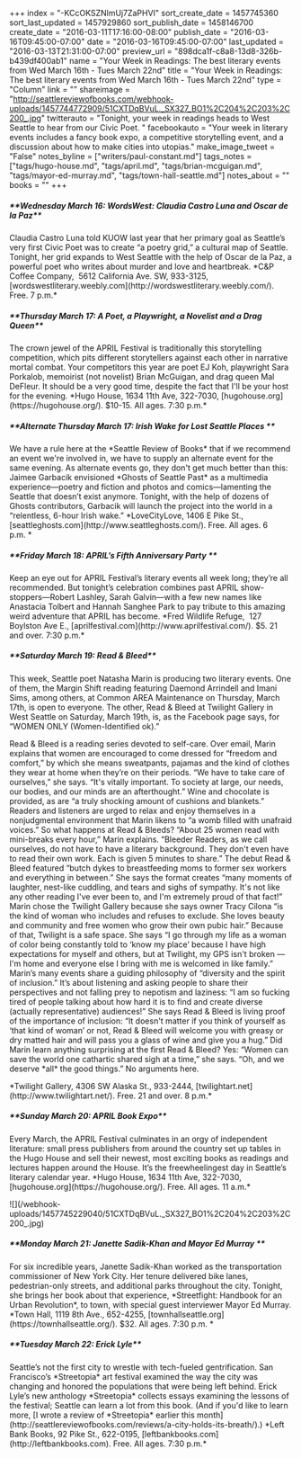 +++
index = "-KCcOKSZNlmUj7ZaPHVI"
sort_create_date = 1457745360
sort_last_updated = 1457929860
sort_publish_date = 1458146700
create_date = "2016-03-11T17:16:00-08:00"
publish_date = "2016-03-16T09:45:00-07:00"
date = "2016-03-16T09:45:00-07:00"
last_updated = "2016-03-13T21:31:00-07:00"
preview_url = "898dca1f-c8a8-13d8-326b-b439df400ab1"
name = "Your Week in Readings: The best literary events from Wed March 16th - Tues March 22nd"
title = "Your Week in Readings: The best literary events from Wed March 16th - Tues March 22nd"
type = "Column"
link = ""
shareimage = "http://seattlereviewofbooks.com/webhook-uploads/1457744772909/51CXTDqBVuL._SX327_BO1%2C204%2C203%2C200_.jpg"
twitterauto = "Tonight, your week in readings heads to West Seattle to hear from our Civic Poet. "
facebookauto = "Your week in literary events includes a fancy book expo, a competitive storytelling event, and a discussion about how to make cities into utopias."
make_image_tweet = "False"
notes_byline = ["writers/paul-constant.md"]
tags_notes = ["tags/hugo-house.md", "tags/april.md", "tags/brian-mcguigan.md", "tags/mayor-ed-murray.md", "tags/town-hall-seattle.md"]
notes_about = ""
books = ""
+++
<p class="noindent"><h5>**Wednesday March 16: WordsWest: Claudia Castro Luna and Oscar de la Paz**</h5></p>
<p class="noindent">Claudia Castro Luna told KUOW last year that her primary goal as Seattle’s very first Civic Poet was to create “a poetry grid,” a cultural map of Seattle. Tonight, her grid expands to West Seattle with the help of Oscar de la Paz, a powerful poet who writes about murder and love and heartbreak. *C&P Coffee Company,  5612 California Ave. SW, 933-3125, [wordswestliterary.weebly.com](http://wordswestliterary.weebly.com/). Free. 7 p.m.*</p>

<p class="noindent"><h5>**Thursday March 17: A Poet, a Playwright, a Novelist and a Drag Queen**</h5></p>

<p class="noindent">The crown jewel of the APRIL Festival is traditionally this storytelling competition, which pits different storytellers against each other in narrative mortal combat. Your competitors this year are poet EJ Koh, playwright Sara Porkalob, memoirist (not novelist) Brian McGuigan, and drag queen Mal DeFleur. It should be a very good time, despite the fact that I'll be your host for the evening. *Hugo House, 1634 11th Ave, 322-7030, [hugohouse.org](https://hugohouse.org/). $10-15. All ages. 7:30 p.m.*</p>


<p class="noindent"><h5>**Alternate Thursday March 17: Irish Wake for Lost Seattle Places
**</h5></p>
<p class="noindent">We have a rule here at the *Seattle Review of Books* that if we recommend an event we're involved in, we have to supply an alternate event for the same evening. As alternate events go, they don't get much better than this: Jaimee Garbacik envisioned *Ghosts of Seattle Past* as a multimedia experience—poetry and fiction and photos and comics—lamenting the Seattle that doesn’t exist anymore. Tonight, with the help of dozens of Ghosts contributors, Garbacik will launch the project into the world in a “relentless, 6-hour Irish wake.” *LoveCityLove, 1406 E Pike St., [seattleghosts.com](http://www.seattleghosts.com/). Free. All ages. 6 p.m. * </p>


<p class="noindent"><h5>**Friday March 18: APRIL’s Fifth Anniversary Party 
**</h5></p>
<p class="noindent">Keep an eye out for APRIL Festival’s literary events all week long; they’re all recommended. But tonight’s celebration combines past APRIL show-stoppers—Robert Lashley, Sarah Galvin—with a few new names like Anastacia Tolbert and Hannah Sanghee Park to pay tribute to this amazing weird adventure that APRIL has become. *Fred Wildlife Refuge,  127 Boylston Ave E., [aprilfestival.com](http://www.aprilfestival.com/). $5. 21 and over. 7:30 p.m.*</p>


<p class="noindent"><h5>**Saturday March 19: Read & Bleed**</h5></p>
<p class="noindent">This week, Seattle poet Natasha Marin is producing two literary events. One of them, the Margin Shift reading featuring Daemond Arrindell and Imani Sims, among others, at Common AREA Maintenance on Thursday, March 17th, is open to everyone. The other, Read & Bleed at Twilight Gallery in West Seattle on Saturday, March 19th, is, as the Facebook page says, for “WOMEN ONLY (Women-Identified ok).”</p>
Read & Bleed is a reading series devoted to self-care. Over email, Marin explains that women are encouraged to come dressed for “freedom and comfort,” by which she means sweatpants, pajamas and the kind of clothes they wear at home when they’re on their periods. “We have to take care of ourselves,” she says. “It's vitally important. To society at large, our needs, our bodies, and our minds are an afterthought.” Wine and chocolate is provided, as are “a truly shocking amount of cushions and blankets.” Readers and listeners are urged to relax and enjoy themselves in a nonjudgmental environment that Marin likens to “a womb filled with unafraid voices.”
So what happens at Read & Bleeds? “About 25 women read with mini-breaks every hour,” Marin explains. “Bleeder Readers, as we call ourselves, do not have to have a literary background. They don't even have to read their own work. Each is given 5 minutes to share.” The debut Read & Bleed featured “butch dykes to breastfeeding moms to former sex workers and everything in between.” She says the format creates “many moments of laughter, nest-like cuddling, and tears and sighs of sympathy. It's not like any other reading I've ever been to, and I'm extremely proud of that fact!”
Marin chose the Twilight Gallery because she says owner Tracy Cilona “is the kind of woman who includes and refuses to exclude. She loves beauty and community and free women who grow their own pubic hair.” Because of that, Twilight is a safe space. She says “I go through my life as a woman of color being constantly told to ‘know my place’ because I have high expectations for myself and others, but at Twilight, my GPS isn't broken — I'm home and everyone else I bring with me is welcomed in like family.”
Marin’s many events share a guiding philosophy of “diversity and the spirit of inclusion.” It’s about listening and asking people to share their perspectives and not falling prey to nepotism and laziness: “I am so fucking tired of people talking about how hard it is to find and create diverse (actually representative) audiences!” She says Read & Bleed is living proof of the importance of inclusion: “It doesn't matter if you think of yourself as ‘that kind of woman’ or not, Read & Bleed will welcome you with greasy or dry matted hair and will pass you a glass of wine and give you a hug.”
Did Marin learn anything surprising at the first Read & Bleed? Yes: “Women can save the world one cathartic shared sigh at a time,” she says. “Oh, and we deserve *all* the good things.” No arguments here.
 <p class="noindent">*Twilight Gallery, 4306 SW Alaska St., 933-2444, [twilightart.net](http://www.twilightart.net/). Free. 21 and over. 8 p.m.*</p>


<p class="noindent"><h5>**Sunday March 20: APRIL Book Expo**</h5></p>

<p class="noindent">Every March, the APRIL Festival culminates in an orgy of independent literature: small press publishers from around the country set up tables in the Hugo House and sell their newest, most exciting books as readings and lectures happen around the House. It’s the freewheelingest day in Seattle’s literary calendar year. *Hugo House, 1634 11th Ave, 322-7030, [hugohouse.org](https://hugohouse.org/). Free. All ages. 11 a.m.*</p>


<p class="image-left">![](/webhook-uploads/1457745229040/51CXTDqBVuL._SX327_BO1%2C204%2C203%2C200_.jpg)</p><p class="noindent"><h5>**Monday March 21: Janette Sadik-Khan and Mayor Ed Murray
**</h5></p>
<p class="noindent">For six incredible years, Janette Sadik-Khan worked as the transportation commissioner of New York City. Her tenure delivered bike lanes, pedestrian-only streets, and additional parks throughout the city. Tonight, she brings her book about that experience, *Streetfight: Handbook for an Urban Revolution*, to town, with special guest interviewer Mayor Ed Murray.
*Town Hall, 1119 8th Ave., 652-4255, [townhallseattle.org](https://townhallseattle.org/). $32. All ages. 7:30 p.m. *</p>


<p class="noindent"><h5>**Tuesday March 22: Erick Lyle**</h5></p>
<p class="noindent">Seattle’s not the first city to wrestle with tech-fueled gentrification. San Francisco’s *Streetopia* art festival examined the way the city was changing and honored the populations that were being left behind. Erick Lyle’s new anthology *Streetopia* collects essays examining the lessons of the festival; Seattle can learn a lot from this book. (And if you'd like to learn more, [I wrote a review of *Streetopia* earlier this month](http://seattlereviewofbooks.com/reviews/a-city-holds-its-breath/).) *Left Bank Books, 92 Pike St., 622-0195, [leftbankbooks.com](http://leftbankbooks.com). Free. All ages. 7:30 p.m.*</p>

